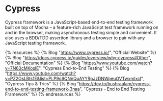 # Cypress

Cypress framework is a JavaScript-based end-to-end testing framework built on top of Mocha – a feature-rich JavaScript test framework running on and in the browser, making asynchronous testing simple and convenient. It also uses a BDD/TDD assertion library and a browser to pair with any JavaScript testing framework.

{% resources %}
  {% Blog "https://www.cypress.io/", "Official Website" %}
  {% Blog "https://docs.cypress.io/guides/overview/why-cypress#Other", "Official Documentation" %}
  {% Blog "https://www.youtube.com/watch?v=7N63cMKosIE", "Cypress End-to-End Testing" %}
  {% Blog "https://www.youtube.com/watch?v=PZ2OsLBts1E&list=PLP9o9QNnQuAYYRpJzDNWpeuOVTwxmIxcI", "Cypress Tips & Trics" %}
  {% Blog "https://dev.to/bushraalam/cypress-end-to-end-testing-framework-3naa", "Cypress - End to End Testing Framework" %}
{% endresources %}
